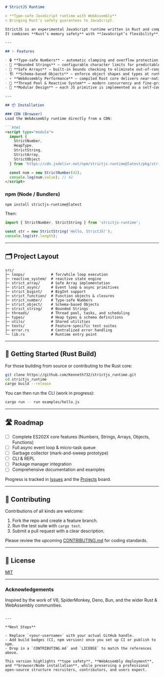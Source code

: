 ````markdown
# StrictJS Runtime

> **Type-safe JavaScript runtime with WebAssembly**  
> Bringing Rust’s safety guarantees to JavaScript.

StrictJS is an experimental JavaScript runtime written in Rust and compiled to WebAssembly.  
It combines **Rust’s memory safety** with **JavaScript’s flexibility**, enabling secure and predictable execution both in the browser and on the server.

---

## ✨ Features

- 🔒 **Type-safe Numbers** – automatic clamping and overflow protection.
- 📏 **Bounded Strings** – configurable character limits for predictable memory usage.
- 🧮 **Safe Arrays** – built-in bounds checking to eliminate out-of-range errors.
- 🏗️ **Schema-based Objects** – enforce object shapes and types at runtime.
- ⚡ **WebAssembly Performance** – compiled Rust core delivers near-native speed.
- 🧵 **Thread Pool & Reactive System** – modern concurrency and fine-grained reactivity.
- 🧰 **Modular Design** – each JS primitive is implemented as a self-contained Rust module.

---

## 📦 Installation

### CDN (Browser)
Load the WebAssembly runtime directly from a CDN:

```html
<script type="module">
  import {
    StrictNumber,
    HeapType,
    StrictString,
    StrictArray,
    StrictObject
  } from 'https://cdn.jsdelivr.net/npm/strictjs-runtime@latest/pkg/strictjs_runtime.js';

  const num = new StrictNumber(42);
  console.log(num.value); // 42
</script>
````

### npm (Node / Bundlers)

```bash
npm install strictjs-runtime@latest
```

Then:

```js
import { StrictNumber, StrictString } from 'strictjs-runtime';

const str = new StrictString('Hello, StrictJS!');
console.log(str.length);
```

---

## 🗂️ Project Layout

```
src/
├─ loops/            # for/while loop execution
├─ reactive_system/  # reactive state engine
├─ strict_array/     # Safe Array implementation
├─ strict_async/     # Event loop & async primitives
├─ strict_bigint/    # BigInt support
├─ strict_function/  # Function objects & closures
├─ strict_number/    # Type-safe Numbers
├─ strict_object/    # Schema-based Objects
├─ strict_string/    # Bounded Strings
├─ threads/          # Thread pool, tasks, and scheduling
├─ types/            # Heap types & schema definitions
├─ utils/            # Shared utilities
├─ tests/            # Feature-specific test suites
├─ error.rs          # Centralized error handling
└─ lib.rs            # Runtime entry point
```

---

## 🚀 Getting Started (Rust Build)

For those building from source or contributing to the Rust core:

```bash
git clone https://github.com/Kenneth732/strictjs_runtime.git
cd strictjs_runtime
cargo build --release
```

You can then run the CLI (work in progress):

```bash
cargo run -- run examples/hello.js
```

---

## 🛣️ Roadmap

* [ ] Complete ES202X core features (Numbers, Strings, Arrays, Objects, Functions)
* [ ] Full async event loop & micro-task queue
* [ ] Garbage collector (mark-and-sweep prototype)
* [ ] CLI & REPL
* [ ] Package manager integration
* [ ] Comprehensive documentation and examples

Progress is tracked in [Issues](../../issues) and the [Projects](../../projects) board.

---

## 🤝 Contributing

Contributions of all kinds are welcome:

1. Fork the repo and create a feature branch.
2. Run the test suite with `cargo test`.
3. Submit a pull request with a clear description.

Please review the upcoming [CONTRIBUTING.md](CONTRIBUTING.md) for coding standards.

---

## 📄 License

[MIT](LICENSE)

---

### Acknowledgements

Inspired by the work of V8, SpiderMonkey, Deno, Bun, and the wider Rust & WebAssembly communities.

```

---

**Next Steps**

- Replace `<your-username>` with your actual GitHub handle.
- Add build badges (CI, npm version) once you set up CI or publish to npm.
- Drop in a `CONTRIBUTING.md` and `LICENSE` to match the references above.

This version highlights **type safety**, **WebAssembly deployment**, and **browser/Node installation**, while preserving a professional open-source structure recruiters, contributors, and users expect.
```
